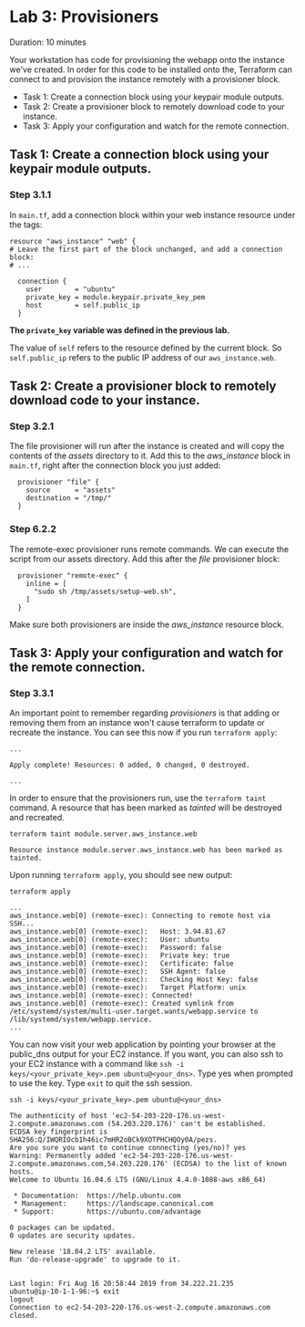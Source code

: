 # Lab 3: Provisioners

Duration: 10 minutes

Your workstation has code for provisioning the webapp onto the instance we've
created. In order for this code to be installed onto the, Terraform can connect
to and provision the instance remotely with a provisioner block.

- Task 1: Create a connection block using your keypair module outputs.
- Task 2: Create a provisioner block to remotely download code to your instance.
- Task 3: Apply your configuration and watch for the remote connection.

## Task 1: Create a connection block using your keypair module outputs.

### Step 3.1.1

In `main.tf`, add a connection block within your web instance resource under the tags:

```hcl
resource "aws_instance" "web" {
# Leave the first part of the block unchanged, and add a connection block:
# ...

  connection {
    user        = "ubuntu"
    private_key = module.keypair.private_key_pem
    host        = self.public_ip
  }
```

**The `private_key` variable was defined in the previous lab.**

The value of `self` refers to the resource defined by the current block. So `self.public_ip` refers to the public IP address of our `aws_instance.web`.

## Task 2: Create a provisioner block to remotely download code to your instance.

### Step 3.2.1

The file provisioner will run after the instance is created and will copy the contents of the _assets_ directory to it. Add this to the _aws_instance_ block in `main.tf`, right after the connection block you just added:

```hcl
  provisioner "file" {
    source      = "assets"
    destination = "/tmp/"
  }
```

### Step 6.2.2

The remote-exec provisioner runs remote commands. We can execute the script from
our assets directory. Add this after the _file_ provisioner block:

```hcl
  provisioner "remote-exec" {
    inline = [
      "sudo sh /tmp/assets/setup-web.sh",
    ]
  }
```

Make sure both provisioners are inside the _aws_instance_ resource block.

## Task 3: Apply your configuration and watch for the remote connection.

### Step 3.3.1

An important point to remember regarding _provisioners_ is that adding or removing them from an instance won't cause terraform to update or recreate the instance. You can see this now if you run `terraform apply`:

```text
...

Apply complete! Resources: 0 added, 0 changed, 0 destroyed.

...
```

In order to ensure that the provisioners run, use the `terraform taint` command. A resource that has been marked as _tainted_ will be destroyed and recreated.

```shell
terraform taint module.server.aws_instance.web
```

```
Resource instance module.server.aws_instance.web has been marked as tainted.
```

Upon running `terraform apply`, you should see new output:

```shell
terraform apply
```

```text
...
aws_instance.web[0] (remote-exec): Connecting to remote host via SSH...
aws_instance.web[0] (remote-exec):   Host: 3.94.81.67
aws_instance.web[0] (remote-exec):   User: ubuntu
aws_instance.web[0] (remote-exec):   Password: false
aws_instance.web[0] (remote-exec):   Private key: true
aws_instance.web[0] (remote-exec):   Certificate: false
aws_instance.web[0] (remote-exec):   SSH Agent: false
aws_instance.web[0] (remote-exec):   Checking Host Key: false
aws_instance.web[0] (remote-exec):   Target Platform: unix
aws_instance.web[0] (remote-exec): Connected!
aws_instance.web[0] (remote-exec): Created symlink from /etc/systemd/system/multi-user.target.wants/webapp.service to /lib/systemd/system/webapp.service.
...
```

You can now visit your web application by pointing your browser at the public_dns output for your EC2 instance. If you want, you can also ssh to your EC2 instance with a command like `ssh -i keys/<your_private_key>.pem ubuntu@<your_dns>`.  Type yes when prompted to use the key. Type `exit` to quit the ssh session.

```shell
ssh -i keys/<your_private_key>.pem ubuntu@<your_dns>
```

```text
The authenticity of host 'ec2-54-203-220-176.us-west-2.compute.amazonaws.com (54.203.220.176)' can't be established.
ECDSA key fingerprint is SHA256:Q/IWQRIOcb1h46ic7mHR2oBCk9XOTPHCHQOy0A/pezs.
Are you sure you want to continue connecting (yes/no)? yes
Warning: Permanently added 'ec2-54-203-220-176.us-west-2.compute.amazonaws.com,54.203.220.176' (ECDSA) to the list of known hosts.
Welcome to Ubuntu 16.04.6 LTS (GNU/Linux 4.4.0-1088-aws x86_64)

 * Documentation:  https://help.ubuntu.com
 * Management:     https://landscape.canonical.com
 * Support:        https://ubuntu.com/advantage

0 packages can be updated.
0 updates are security updates.

New release '18.04.2 LTS' available.
Run 'do-release-upgrade' to upgrade to it.


Last login: Fri Aug 16 20:58:44 2019 from 34.222.21.235
ubuntu@ip-10-1-1-96:~$ exit
logout
Connection to ec2-54-203-220-176.us-west-2.compute.amazonaws.com closed.
```
